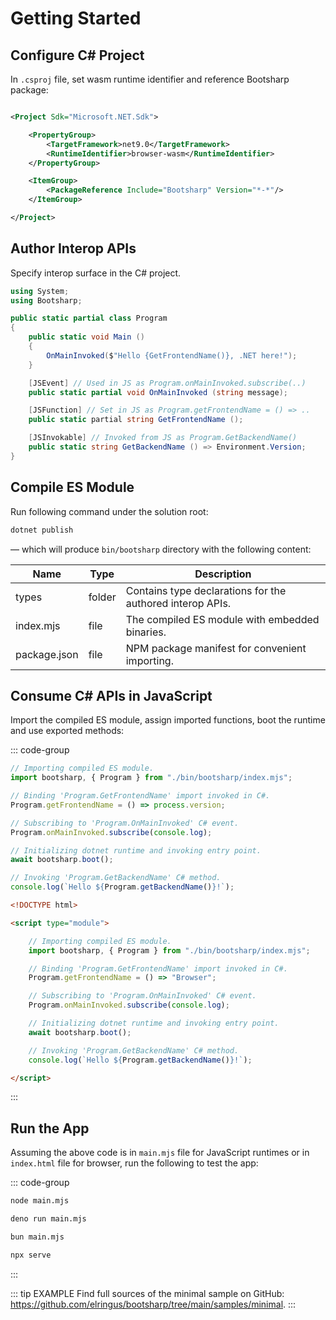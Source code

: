 ﻿# Getting Started

## Configure C# Project

In `.csproj` file, set wasm runtime identifier and reference Bootsharp package:

```xml

<Project Sdk="Microsoft.NET.Sdk">

    <PropertyGroup>
        <TargetFramework>net9.0</TargetFramework>
        <RuntimeIdentifier>browser-wasm</RuntimeIdentifier>
    </PropertyGroup>

    <ItemGroup>
        <PackageReference Include="Bootsharp" Version="*-*"/>
    </ItemGroup>

</Project>
```

## Author Interop APIs

Specify interop surface in the C# project.

```cs
using System;
using Bootsharp;

public static partial class Program
{
    public static void Main ()
    {
        OnMainInvoked($"Hello {GetFrontendName()}, .NET here!");
    }

    [JSEvent] // Used in JS as Program.onMainInvoked.subscribe(..)
    public static partial void OnMainInvoked (string message);

    [JSFunction] // Set in JS as Program.getFrontendName = () => ..
    public static partial string GetFrontendName ();

    [JSInvokable] // Invoked from JS as Program.GetBackendName()
    public static string GetBackendName () => Environment.Version;
}
```

## Compile ES Module

Run following command under the solution root:

```sh
dotnet publish
```

— which will produce `bin/bootsharp` directory with the following content:

| Name         | Type   | Description                                               |
|--------------|--------|-----------------------------------------------------------|
| types        | folder | Contains type declarations for the authored interop APIs. |
| index.mjs    | file   | The compiled ES module with embedded binaries.            |
| package.json | file   | NPM package manifest for convenient importing.            |

## Consume C# APIs in JavaScript

Import the compiled ES module, assign imported functions, boot the runtime and use exported methods:

::: code-group

```js [JavaScript Runtime (Node, Deno, Bun)]
// Importing compiled ES module.
import bootsharp, { Program } from "./bin/bootsharp/index.mjs";

// Binding 'Program.GetFrontendName' import invoked in C#.
Program.getFrontendName = () => process.version;

// Subscribing to 'Program.OnMainInvoked' C# event.
Program.onMainInvoked.subscribe(console.log);

// Initializing dotnet runtime and invoking entry point.
await bootsharp.boot();

// Invoking 'Program.GetBackendName' C# method.
console.log(`Hello ${Program.getBackendName()}!`);
```

```html [Web Browser]
<!DOCTYPE html>

<script type="module">

    // Importing compiled ES module.
    import bootsharp, { Program } from "./bin/bootsharp/index.mjs";

    // Binding 'Program.GetFrontendName' import invoked in C#.
    Program.getFrontendName = () => "Browser";

    // Subscribing to 'Program.OnMainInvoked' C# event.
    Program.onMainInvoked.subscribe(console.log);

    // Initializing dotnet runtime and invoking entry point.
    await bootsharp.boot();

    // Invoking 'Program.GetBackendName' C# method.
    console.log(`Hello ${Program.getBackendName()}!`);

</script>
```

:::

## Run the App

Assuming the above code is in `main.mjs` file for JavaScript runtimes or in `index.html` file for browser, run the following to test the app:

::: code-group

```sh [Node]
node main.mjs
```

```sh [Deno]
deno run main.mjs
```

```sh [Bun]
bun main.mjs
```

```sh [Browser]
npx serve
```

:::

::: tip EXAMPLE
Find full sources of the minimal sample on GitHub: https://github.com/elringus/bootsharp/tree/main/samples/minimal.
:::
